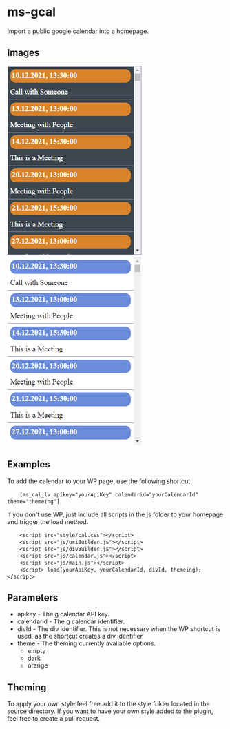 # ms-gcal
Import a public google calendar into a homepage.

## Images

<img src="./images/example.png" alt="Example Image"/>
<img src="./images/example1.png" alt="Example Image"/>

## Examples

To add the calendar to your WP page, use the following shortcut.

```
	[ms_cal_lv apikey="yourApiKey" calendarid="yourCalendarId" theme="themeing"]
```

if you don't use WP, just include all scripts in the js folder to your homepage and trigger the load method.

```
    <script src="style/cal.css"></script>
	<script src="js/uriBuilder.js"></script>
	<script src="js/divBuilder.js"></script>
	<script src="js/calendar.js"></script>
	<script src="js/main.js"></script>
	<script> load(yourApiKey, yourCalendarId, divId, themeing); </script>

```


## Parameters

<ul>
	<li>apikey - The g calendar API key.</li>
	<li>calendarid - The g calendar identifier.</li>
	<li>divId - The div identifier. This is not necessary when the WP shortcut is used, as the shortcut creates a div identifier. </li>
	<li>theme - The theming currently available options.
		<ul>
			<li>empty</li>
			<li>dark</li>
			<li>orange</li>
		</ul>
	</li>
</ul>

## Theming

To apply your own style feel free add it to the style folder located in the source directory. If you want to have your own style added to the plugin, feel free to create a pull request.
